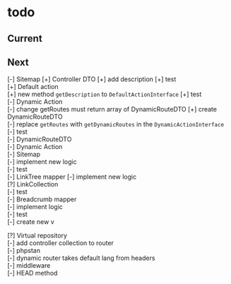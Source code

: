 # todo

## Current

## Next

[-] Sitemap
    [+] Controller DTO
        [+] add description
        [+] test  
    [+] Default action  
        [+] new method `getDescription` to `DefaultActionInterface`
        [+] test  
    [-] Dynamic Action  
        [-] change getRoutes must return array of DynamicRouteDTO
            [+] create DynamicRouteDTO  
            [-] replace `getRoutes` with `getDynamicRoutes` in the `DynamicActionInterface`  
        [-] test  
            [-] DynamicRouteDTO  
            [-] Dynamic Action  
    [-] Sitemap  
        [-] implement new logic  
        [-] test  
    [-] LinkTree mapper
        [-] implement new logic  
        [?] LinkCollection  
        [-] test  
    [-] Breadcrumb mapper  
        [-] implement logic  
        [-] test  
[-] create new v

[?] Virtual repository  
[-] add controller collection to router  
[-] phpstan  
[-] dynamic router takes default lang from headers  
[-] middleware  
[-] HEAD method
